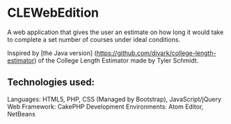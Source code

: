 # CLEWebEdition
A web application that gives the user an estimate on how long it would take to complete a set number of courses under ideal conditions.

Inspired by [the Java version] (https://github.com/divark/college-length-estimator) of the College Length Estimator made by Tyler Schmidt.

## Technologies used:
Languages: HTML5, PHP, CSS (Managed by Bootstrap), JavaScript/jQuery
Web Framework: CakePHP
Development Environments: Atom Editor, NetBeans
